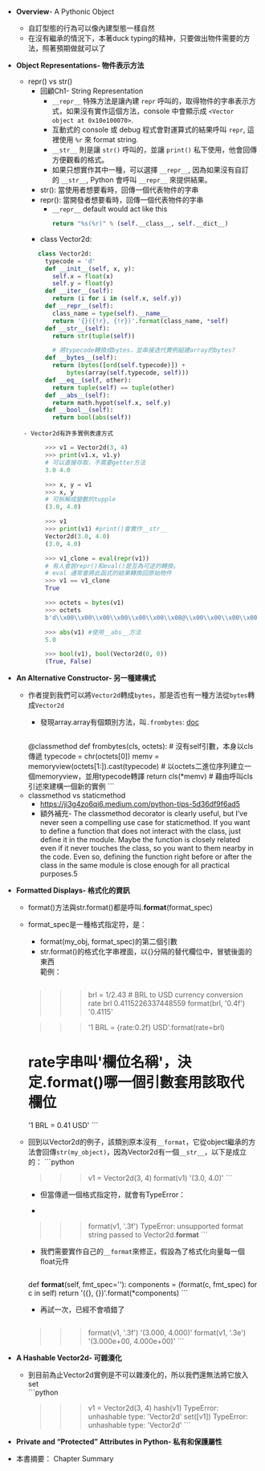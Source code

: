 - **Overview**- A Pythonic Object  
	- 自訂型態的行為可以像內建型態一樣自然  
	- 在沒有繼承的情況下，本著duck typing的精神，只要做出物件需要的方法，照著預期做就可以了  
- **Object Representations- 物件表示方法**  
	- repr() vs str()  
		- 回顧Ch1- String Representation  
			- `__repr__` 特殊方法是讓內建 `repr` 呼叫的，取得物件的字串表示方式，如果沒有實作這個方法，console 中會顯示成 `<Vector object at 0x10e100070>`.  
			- 互動式的 console 或 debug 程式會對運算式的結果呼叫 `repr`, 這裡使用 `%r` 來 format string.  
			- `__str__` 則是讓 `str()` 呼叫的，並讓 `print()` 私下使用，他會回傳方便觀看的格式。  
			- 如果只想實作其中一種，可以選擇 `__repr__`, 因為如果沒有自訂的 `__str__`, Python 會呼叫 `__repr__` 來提供結果。  
		- str(): 當使用者想要看時，回傳一個代表物件的字串  
		- repr(): 當開發者想要看時，回傳一個代表物件的字串  
			- `__repr__` default would act like this   
			  ``` python
			  return "%s(%r)" % (self.__class__, self.__dict__)
			  ```
		- class Vector2d:  
    
    ```python
          class Vector2d:
            typecode = 'd'
            def __init__(self, x, y):
              self.x = float(x)
              self.y = float(y)
            def __iter__(self):
              return (i for i in (self.x, self.y))
            def __repr__(self):
              class_name = type(self).__name__
              return '{}({!r}, {!r})'.format(class_name, *self)
            def __str__(self):
              return str(tuple(self))

              # 將typecode轉換成bytes，並串接迭代實例組建array的bytes?
            def __bytes__(self):
              return (bytes([ord(self.typecode)]) +
                  bytes(array(self.typecode, self)))
            def __eq__(self, other):
              return tuple(self) == tuple(other)
            def __abs__(self):
              return math.hypot(self.x, self.y)
            def __bool__(self):
              return bool(abs(self))
    ```
        
		- Vector2d有許多實例表達方式
    
    ```python
            >>> v1 = Vector2d(3, 4)
            >>> print(v1.x, v1.y)
            # 可以直接存取，不需要getter方法
            3.0 4.0

            >>> x, y = v1
            >>> x, y
            # 可拆解成變數的tupple
            (3.0, 4.0)

            >>> v1
            >>> print(v1) #print()會實作__str__
            Vector2d(3.0, 4.0)
            (3.0, 4.0)

            >>> v1_clone = eval(repr(v1)) 
            # 有人會說repr()和eval()是互為可逆的轉換。
            # eval 通常會將此函式的結果轉換回原始物件
            >>> v1 == v1_clone
            True

            >>> octets = bytes(v1)
            >>> octets
            b'd\\x00\\x00\\x00\\x00\\x00\\x00\\x08@\\x00\\x00\\x00\\x00\\x00\\x00\\x10@'

            >>> abs(v1) #使用__abs__方法
            5.0

            >>> bool(v1), bool(Vector2d(0, 0))
            (True, False)
    ```
        
- **An Alternative Constructor- 另一種建構式**  
	- 作者提到我們可以將`Vector2d`轉成`bytes`，那是否也有一種方法從`bytes`轉成`Vector2d`  
		- 發現array.array有個類別方法，叫`.frombytes`: [doc](https://docs.python.org/zh-tw/3.8/library/array.html#array.array.frombytes)
    
		  ```python
        @classmethod
        def frombytes(cls, octets): # 沒有self引數，本身以cls傳遞
            typecode = chr(octets[0])
            memv = memoryview(octets[1:]).cast(typecode)
            # 以octets二進位序列建立一個memoryview，並用typecode轉譯
            return cls(*memv) # 藉由呼叫cls引述來建構一個新的實例
		  ```
	- classmethod vs staticmethod  
		- https://ji3g4zo6qi6.medium.com/python-tips-5d36df9f6ad5  
		- 額外補充- The classmethod decorator is clearly useful, but I’ve never seen a compelling use case for staticmethod. If you want to define a function that does not interact with the class, just define it in the module. Maybe the function is closely related even if it never touches the class, so you want to them nearby in the code. Even so, defining the function right before or after the class in the same module is close enough for all practical purposes.5  
- **Formatted Displays- 格式化的資訊**  
	- format()方法與str.format()都是呼叫.**format**(format_spec)  
	- format_spec是一種格式指定符，是：  
		- format(my_obj, format_spec)的第二個引數  
		- str.format()的格式化字串裡面，以{}分隔的替代欄位中，冒號後面的東西  
	範例：
		  ```python
      >>> brl = 1/2.43 # BRL to USD currency conversion rate
      >>> brl
      0.4115226337448559
      >>> format(brl, '0.4f')
      '0.4115'

      >>> '1 BRL = {rate:0.2f} USD'.format(rate=brl)
      # rate字串叫'欄位名稱'，決定.format()哪一個引數套用該取代欄位
      '1 BRL = 0.41 USD'
		  ```
	- 回到以Vector2d的例子，該類別原本沒有`__format`，它從object繼承的方法會回傳`str(my_object)`，因為Vector2d有一個`__str__`，以下是成立的：
		  ```python
      >>> v1 = Vector2d(3, 4)
      >>> format(v1)
      '(3.0, 4.0)'
		  ```
		- 但當傳遞一個格式指定符，就會有TypeError：  
		-  
		  ```python
      >>> format(v1, '.3f')
      TypeError: unsupported format string passed to Vector2d.__format__
		  ```
		- 我們需要實作自己的`__format`來修正，假設為了格式化向量每一個float元件  
		  ```python
      def __format__(self, fmt_spec=''):
          components = (format(c, fmt_spec) for c in self)
          return '({}, {})'.format(*components)
		  ```
		- 再試一次，已經不會噴錯了  
		  ```python
      >>> format(v1, '.3f')
      '(3.000, 4.000)'
      >>> format(v1, '.3e')
      '(3.000e+00, 4.000e+00)'
		  ```
- **A Hashable Vector2d- 可雜湊化**  
	- 到目前為止Vector2d實例是不可以雜湊化的，所以我們還無法將它放入set  
		  ```python
      >>> v1 = Vector2d(3, 4)
      >>> hash(v1)
      TypeError: unhashable type: 'Vector2d'
      >>> set([v1])
      TypeError: unhashable type: 'Vector2d'
		  ```
- **Private and “Protected” Attributes in Python- 私有和保護屬性**  
- 本書摘要： Chapter Summary  
